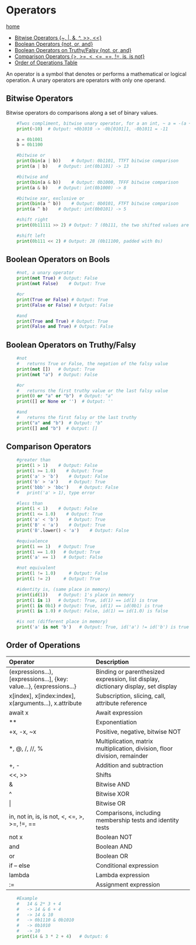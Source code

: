# Operators
[home](./readme.md)
* [Bitwise Operators {~, |, &, ^, >>, <<}](#bitwise-operators)
* [Boolean Operators {not, or, and}](#boolean-operators-on-bools)
* [Boolean Operators on Truthy/Falsy {not, or, and}](#boolean-operators-on-truthyfalsy)
* [Comparison Operators {>, >=, <, <=, ==, !=, is, is not}](#comparison-operators)
* [Order of Operations Table](#order-of-operations)

An operator is a symbol that denotes or performs a mathematical or logical operation. A unary operators are operators with only one operand. 

## Bitwise Operators
Bitwise operators do comparisons along a set of binary values. 
```python
    #Twos compliment, bitwise unary operator, for a an int, ~ a = -(a + 1)
    print(~10)  # Output: +0b1010 -> -0b[0101]1, -0b1011 = -11

    a = 0b1001
    b = 0b1100

    #bitwise or
    print(bin(a | b))    # Output: 0b1101, TTFT bitwise comparison
    print(a | b)    # Output: int(0b1101) -> 13

    #bitwise and
    print(bin(a & b))    # Output: 0b1000, TFFF bitwise comparison
    print(a & b)    # Output: int(0b1000) -> 8

    #bitwise xor, exclusive or
    print(bin(a ^ b))    # Output: 0b0101, FTFT bitwise comparison
    print(a ^ b)    # Output: int(0b0101) -> 5

    #shift right
    print(0b11111 >> 2) # Output: 7 (0b111, the two shifted values are truncated)  

    #shift left
    print(0b111 << 2) # Output: 28 (0b11100, padded with 0s)   
```

## Boolean Operators on Bools
```python
    #not, a unary operator
    print(not True) # Output: False
    print(not False)    # Output: True

    #or
    print(True or False) # Output: True
    print(False or False) # Output: False

    #and
    print(True and True) # Output: True
    print(False and True) # Output: False
```
## Boolean Operators on Truthy/Falsy
```python
    #not
    #   returns True or False, the negation of the falsy value
    print(not [])   # Output: True
    print(not "a")  # Output: False

    #or
    #   returns the first truthy value or the last falsy value
    print(0 or "a" or "b")  # Output: "a"
    print([] or None or '')  # Output: ''

    #and
    #   returns the first falsy or the last truthy
    print("a" and "b")  # Output: "b"
    print([] and "b")  # Output: []
```

## Comparison Operators
```python
    #greater than
    print(1 > 1)    # Output: False
    print(1 >= 1.0)    # Output: True
    print('a' > 'b')    # Output: False
    print('b' > 'a')    # Output: True
    print('bbb' > 'bbc')    # Output: False
    #   print('a' > 1), type error

    #less than
    print(1 < 1)    # Output: False
    print(1 <= 1.0)    # Output: True
    print('a' < 'b')    # Output: True
    print('B' < 'a')    # Output: True
    print('B'.lower() < 'a')    # Output: False

    #equivalence
    print(1 == 1)   # Output: True
    print(1 == 1.0)   # Output: True
    print('a' == 1)   # Output: False

    #not equivalent
    print(1 != 1.0)     # Output: False
    print(1 != 2)     # Output: True

    #identity is, (same place in memory)
    print(id(1))    # Output: 1's place in memory
    print(1 is 1)   # Output: True, id(1) == id(1) is true
    print(1 is 0b1) # Output: True, id(1) == id(0b1) is true
    print(1 is 1.0) # Output: False, id(1) == id(1.0) is false

    #is not (different place in memory)
    print('a' is not 'b')   # Output: True, id('a') != id('b') is true
```

## Order of Operations
|Operator|Description|
|:--|:--|
|(expressions...), [expressions...], {key: value...}, {expressions...}|Binding or parenthesized expression, list display, dictionary display, set display|
|x[index], x[index:index], x(arguments...), x.attribute|Subscription, slicing, call, attribute reference|
|await x|Await expression|
|**|Exponentiation|
|+x, -x, ~x|Positive, negative, bitwise NOT|
|*, @, /, //, %|Multiplication, matrix multiplication, division, floor division, remainder|
|+, -|Addition and subtraction|
|<<, >>|Shifts|
|&|Bitwise AND|
|^|Bitwise XOR|
|\||Bitwise OR|
|in, not in, is, is not, <, <=, >, >=, !=, ==|Comparisons, including membership tests and identity tests|
|not x|Boolean NOT|
|and|Boolean AND|
|or|Boolean OR|
|if – else|Conditional expression|
|lambda|Lambda expression|
|:=|Assignment expression|
```python
    #Example
    #   14 & 2* 3 + 4 
    #   -> 14 & 6 + 4
    #   -> 14 & 10 
    #   -> 0b1110 & 0b1010
    #   -> 0b1010
    #   -> 10
    print(14 & 3 * 2 + 4)   # Output: 6
```